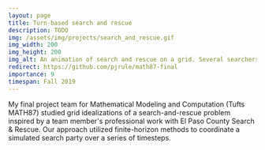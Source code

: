 ```yaml
---
layout: page
title: Turn-based search and rescue 
description: TODO
img: /assets/img/projects/search_and_rescue.gif
img_width: 200
img_height: 200
img_alt: An animation of search and rescue on a grid. Several searchers attempt to find a missing person walking randomly.
redirect: https://github.com/pjrule/math87-final
importance: 9
timespan: Fall 2019
---
```


My final project team for Mathematical Modeling and Computation (Tufts MATH87) studied grid idealizations of a search-and-rescue problem inspired by a team member's professional work with El Paso County Search & Rescue. Our approach utilized finite-horizon methods to coordinate a simulated search party over a series of timesteps.